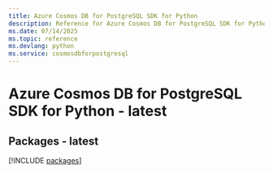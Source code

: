 ```yaml
---
title: Azure Cosmos DB for PostgreSQL SDK for Python
description: Reference for Azure Cosmos DB for PostgreSQL SDK for Python
ms.date: 07/14/2025
ms.topic: reference
ms.devlang: python
ms.service: cosmosdbforpostgresql
---
```

# Azure Cosmos DB for PostgreSQL SDK for Python - latest
## Packages - latest
[!INCLUDE [packages](cosmos-db-for-postgresql-index.md)]